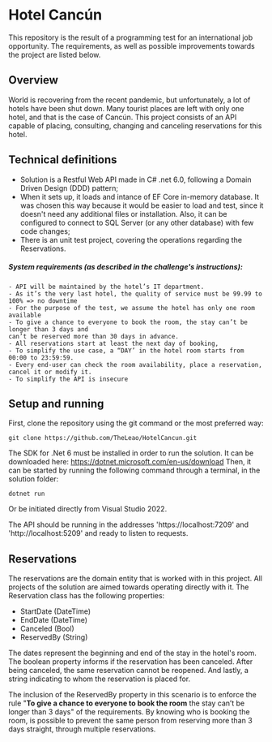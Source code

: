 # Hotel Cancún

 <p>
  This repository is the result of a programming test for an international job opportunity. The requirements, as well as possible improvements towards the project are listed below.
 </p>
  
  ## Overview
  
  <p>
  World is recovering from the recent pandemic, but unfortunately, a lot of hotels have been shut down. Many tourist places are left with only one hotel, and that is the case of Cancún.
  This project consists of an API capable of placing, consulting, changing and canceling reservations for this hotel.
  </p>
  
  ## Technical definitions
  
- Solution is a Restful Web API made in C# .net 6.0, following a Domain Driven Design (DDD) pattern;
- When it sets up, it loads and intance of EF Core in-memory database. It was chosen this way because it would be easier to load and test, since it doesn't need any additional files or installation. Also, it can be configured to connect to SQL Server (or any other database) with few code changes;
- There is an unit test project, covering the operations regarding the Reservations.

<h5>System requirements (as described in the challenge's instructions):</h5>

```
- API will be maintained by the hotel’s IT department.
- As it’s the very last hotel, the quality of service must be 99.99 to 100% => no downtime
- For the purpose of the test, we assume the hotel has only one room available
- To give a chance to everyone to book the room, the stay can’t be longer than 3 days and
can’t be reserved more than 30 days in advance.
- All reservations start at least the next day of booking,
- To simplify the use case, a “DAY’ in the hotel room starts from 00:00 to 23:59:59.
- Every end-user can check the room availability, place a reservation, cancel it or modify it.
- To simplify the API is insecure
```

## Setup and running

First, clone the repository using the git command or the most preferred way:

```
git clone https://github.com/TheLeao/HotelCancun.git
```

The SDK for .Net 6 must be installed in order to run the solution. It can be downloaded here: https://dotnet.microsoft.com/en-us/download
Then, it can be started by running the following command through a terminal, in the solution folder:

```
dotnet run
```

Or be initiated directly from Visual Studio 2022.

The API should be running in the addresses 'https://localhost:7209' and 'http://localhost:5209' and ready to listen to requests.

## Reservations

The reservations are the domain entity that is worked with in this project. All projects of the solution are aimed towards operating directly with it. The Reservation class has the following properties:
- StartDate (DateTime)
- EndDate (DateTime)
- Canceled (Bool)
- ReservedBy (String)

The dates represent the beginning and end of the stay in the hotel's room. 
The boolean property informs if the reservation has been canceled. After being canceled, the same reservation cannot be reopened. 
And lastly, a string indicating to whom the reservation is placed for.

The inclusion of the ReservedBy property in this scenario is to enforce the rule "**To give a chance to everyone to book the room** the stay can’t be longer than 3 days" of the requirements. By knowing who is booking the room, is possible to prevent the same person from reserving more than 3 days straight, through multiple reservations.
